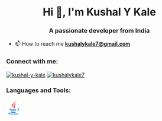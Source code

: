 <h1 align="center">Hi 👋, I'm Kushal Y Kale</h1>
<h3 align="center">A passionate developer from India</h3>

- 📫 How to reach me **kushalykale7@gmail.com**

<h3 align="left">Connect with me:</h3>
<p align="left">
<a href="https://linkedin.com/in/kushal-y-kale" target="blank"><img align="center" src="https://raw.githubusercontent.com/rahuldkjain/github-profile-readme-generator/master/src/images/icons/Social/linked-in-alt.svg" alt="kushal-y-kale" height="30" width="40" /></a>
<a href="https://www.leetcode.com/kushalykale7" target="blank"><img align="center" src="https://raw.githubusercontent.com/rahuldkjain/github-profile-readme-generator/master/src/images/icons/Social/leet-code.svg" alt="kushalykale7" height="30" width="40" /></a>
</p>

<h3 align="left">Languages and Tools:</h3>
<!-- <p align="left"> <a href="https://www.cprogramming.com/" target="_blank" rel="noreferrer"> <img src="https://raw.githubusercontent.com/devicons/devicon/master/icons/c/c-original.svg" alt="c" width="40" height="40"/>--> </a> <a href="https://www.java.com" target="_blank" rel="noreferrer"> <img src="https://raw.githubusercontent.com/devicons/devicon/master/icons/java/java-original.svg" alt="java" width="40" height="40"/> </a> </p> 

